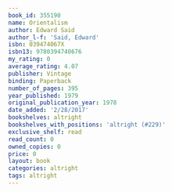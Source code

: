 ```yaml
---
book_id: 355190
name: Orientalism
author: Edward Said
author_l-f: 'Said, Edward'
isbn: 039474067X
isbn13: 9780394740676
my_rating: 0
average_rating: 4.07
publisher: Vintage
binding: Paperback
number_of_pages: 395
year_published: 1979
original_publication_year: 1978
date_added: '2/28/2017'
bookshelves: altright
bookshelves_with_positions: 'altright (#229)'
exclusive_shelf: read
read_count: 0
owned_copies: 0
price: 0
layout: book
categories: altright
tags: altright
---
```

